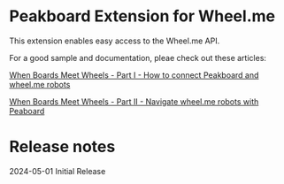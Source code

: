 # Peakboard Extension for Wheel.me

This extension enables easy access to the Wheel.me API.

For a good sample and documentation, pleae check out these articles:

[When Boards Meet Wheels - Part I - How to connect Peakboard and wheel.me robots](https://how-to-dismantle-a-peakboard-box.com/When-Boards-Meet-Wheels-Part-I-How-to-connect-Peakboard-and-wheel.me-robots.html)


[When Boards Meet Wheels - Part II - Navigate wheel.me robots with Peaboard](https://how-to-dismantle-a-peakboard-box.com/When-Boards-Meet-Wheels-Part-II-Navigate-wheel.me-robots-with-Peaboard.html)

# Release notes
2024-05-01 Initial Release
